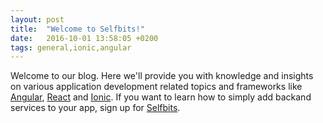 ```yaml
---
layout: post
title:  "Welcome to Selfbits!"
date:   2016-10-01 13:58:05 +0200
tags: general,ionic,angular
---
```

Welcome to our blog. Here we'll provide you with knowledge and insights on various application development related topics and frameworks like [Angular](http://angular.io), [React](https://facebook.github.io/react/) and [Ionic](http://ionicframework.com).
If you want to learn how to simply add backand services to your app, sign up for [Selfbits](https://www.selfbits.io).

